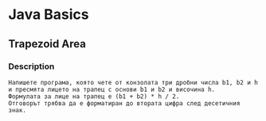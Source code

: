 # Java Basics

## Trapezoid Area

### Description
    Напишете програма, която чете от конзолата три дробни числа b1, b2 и h и пресмята лицето на трапец с основи b1 и b2 и височина h.
    Формулата за лице на трапец е (b1 + b2) * h / 2. 
    Отговорът трябва да е форматиран до втората цифра след десетичния знак.